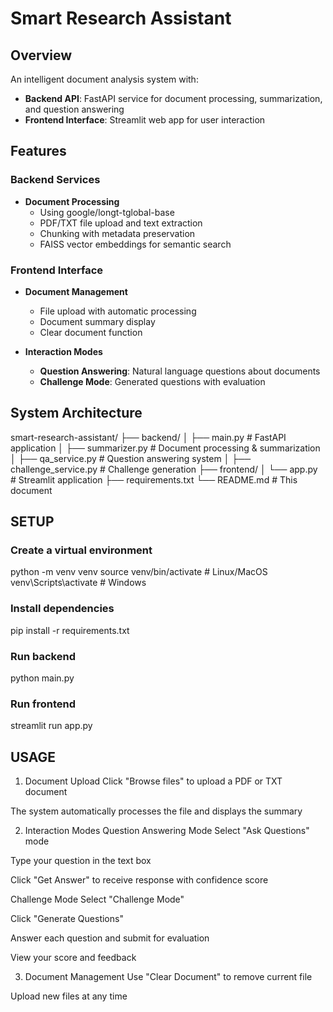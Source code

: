 # Smart Research Assistant
## Overview

An intelligent document analysis system with:
- **Backend API**: FastAPI service for document processing, summarization, and question answering
- **Frontend Interface**: Streamlit web app for user interaction

## Features

### Backend Services
- **Document Processing**
  - Using google/longt-tglobal-base
  - PDF/TXT file upload and text extraction
  - Chunking with metadata preservation
  - FAISS vector embeddings for semantic search

### Frontend Interface
- **Document Management**
  - File upload with automatic processing
  - Document summary display
  - Clear document function

- **Interaction Modes**
  - **Question Answering**: Natural language questions about documents
  - **Challenge Mode**: Generated questions with evaluation

## System Architecture
smart-research-assistant/
├── backend/
│ ├── main.py # FastAPI application
│ ├── summarizer.py # Document processing & summarization
│ ├── qa_service.py # Question answering system
│ ├── challenge_service.py # Challenge generation
├── frontend/
│ └── app.py # Streamlit application
├── requirements.txt
└── README.md # This document

## SETUP

### Create a virtual environment
python -m venv venv
source venv/bin/activate  # Linux/MacOS
venv\Scripts\activate     # Windows

### Install dependencies
pip install -r requirements.txt

### Run backend
python main.py

### Run frontend
streamlit run app.py


## USAGE
1. Document Upload
Click "Browse files" to upload a PDF or TXT document

The system automatically processes the file and displays the summary

2. Interaction Modes
Question Answering Mode
Select "Ask Questions" mode

Type your question in the text box

Click "Get Answer" to receive response with confidence score

Challenge Mode
Select "Challenge Mode"

Click "Generate Questions"

Answer each question and submit for evaluation

View your score and feedback

3. Document Management
Use "Clear Document" to remove current file

Upload new files at any time